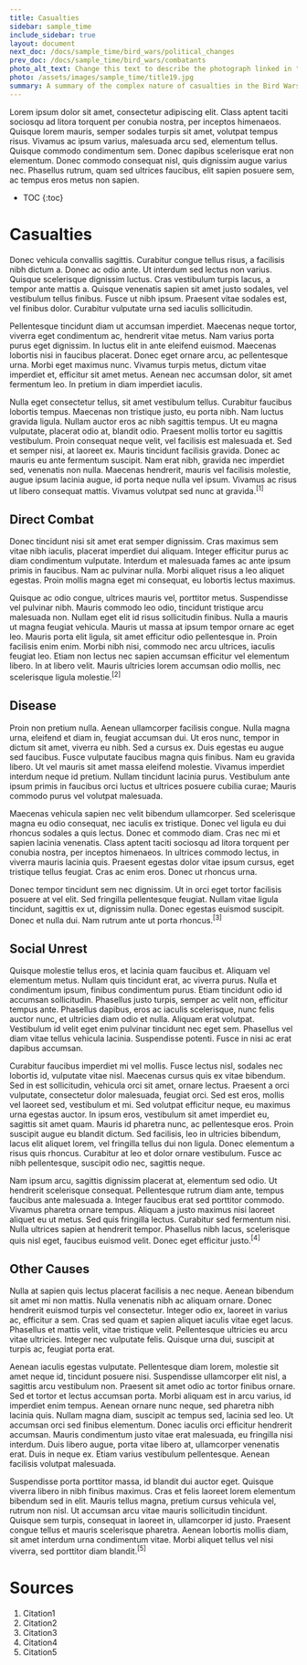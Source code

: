 ```yaml
---
title: Casualties
sidebar: sample_time
include_sidebar: true
layout: document
next_doc: /docs/sample_time/bird_wars/political_changes
prev_doc: /docs/sample_time/bird_wars/combatants
photo_alt_text: Change this text to describe the photograph linked in "photo".
photo: /assets/images/sample_time/title19.jpg
summary: A summary of the complex nature of casualties in the Bird Wars.
---
```


Lorem ipsum dolor sit amet, consectetur adipiscing elit. Class aptent taciti sociosqu ad litora torquent per conubia nostra, per inceptos himenaeos. Quisque lorem mauris, semper sodales turpis sit amet, volutpat tempus risus. Vivamus ac ipsum varius, malesuada arcu sed, elementum tellus. Quisque commodo condimentum sem. Donec dapibus scelerisque erat non elementum. Donec commodo consequat nisl, quis dignissim augue varius nec. Phasellus rutrum, quam sed ultrices faucibus, elit sapien posuere sem, ac tempus eros metus non sapien. 

* TOC
{:toc}

# Casualties

Donec vehicula convallis sagittis. Curabitur congue tellus risus, a facilisis nibh dictum a. Donec ac odio ante. Ut interdum sed lectus non varius. Quisque scelerisque dignissim luctus. Cras vestibulum turpis lacus, a tempor ante mattis a. Quisque venenatis sapien sit amet justo sodales, vel vestibulum tellus finibus. Fusce ut nibh ipsum. Praesent vitae sodales est, vel finibus dolor. Curabitur vulputate urna sed iaculis sollicitudin.

Pellentesque tincidunt diam ut accumsan imperdiet. Maecenas neque tortor, viverra eget condimentum ac, hendrerit vitae metus. Nam varius porta purus eget dignissim. In luctus elit in ante eleifend euismod. Maecenas lobortis nisi in faucibus placerat. Donec eget ornare arcu, ac pellentesque urna. Morbi eget maximus nunc. Vivamus turpis metus, dictum vitae imperdiet et, efficitur sit amet metus. Aenean nec accumsan dolor, sit amet fermentum leo. In pretium in diam imperdiet iaculis.

Nulla eget consectetur tellus, sit amet vestibulum tellus. Curabitur faucibus lobortis tempus. Maecenas non tristique justo, eu porta nibh. Nam luctus gravida ligula. Nullam auctor eros ac nibh sagittis tempus. Ut eu magna vulputate, placerat odio at, blandit odio. Praesent mollis tortor eu sagittis vestibulum. Proin consequat neque velit, vel facilisis est malesuada et. Sed et semper nisi, at laoreet ex. Mauris tincidunt facilisis gravida. Donec ac mauris eu ante fermentum suscipit. Nam erat nibh, gravida nec imperdiet sed, venenatis non nulla. Maecenas hendrerit, mauris vel facilisis molestie, augue ipsum lacinia augue, id porta neque nulla vel ipsum. Vivamus ac risus ut libero consequat mattis. Vivamus volutpat sed nunc at gravida.<sup>[1]</sup>

## Direct Combat

Donec tincidunt nisi sit amet erat semper dignissim. Cras maximus sem vitae nibh iaculis, placerat imperdiet dui aliquam. Integer efficitur purus ac diam condimentum vulputate. Interdum et malesuada fames ac ante ipsum primis in faucibus. Nam ac pulvinar nulla. Morbi aliquet risus a leo aliquet egestas. Proin mollis magna eget mi consequat, eu lobortis lectus maximus.

Quisque ac odio congue, ultrices mauris vel, porttitor metus. Suspendisse vel pulvinar nibh. Mauris commodo leo odio, tincidunt tristique arcu malesuada non. Nullam eget elit id risus sollicitudin finibus. Nulla a mauris ut magna feugiat vehicula. Mauris ut massa at ipsum tempor ornare ac eget leo. Mauris porta elit ligula, sit amet efficitur odio pellentesque in. Proin facilisis enim enim. Morbi nibh nisi, commodo nec arcu ultrices, iaculis feugiat leo. Etiam non lectus nec sapien accumsan efficitur vel elementum libero. In at libero velit. Mauris ultricies lorem accumsan odio mollis, nec scelerisque ligula molestie.<sup>[2]</sup>

## Disease

Proin non pretium nulla. Aenean ullamcorper facilisis congue. Nulla magna urna, eleifend et diam in, feugiat accumsan dui. Ut eros nunc, tempor in dictum sit amet, viverra eu nibh. Sed a cursus ex. Duis egestas eu augue sed faucibus. Fusce vulputate faucibus magna quis finibus. Nam eu gravida libero. Ut vel mauris sit amet massa eleifend molestie. Vivamus imperdiet interdum neque id pretium. Nullam tincidunt lacinia purus. Vestibulum ante ipsum primis in faucibus orci luctus et ultrices posuere cubilia curae; Mauris commodo purus vel volutpat malesuada.

Maecenas vehicula sapien nec velit bibendum ullamcorper. Sed scelerisque magna eu odio consequat, nec iaculis ex tristique. Donec vel ligula eu dui rhoncus sodales a quis lectus. Donec et commodo diam. Cras nec mi et sapien lacinia venenatis. Class aptent taciti sociosqu ad litora torquent per conubia nostra, per inceptos himenaeos. In ultrices commodo lectus, in viverra mauris lacinia quis. Praesent egestas dolor vitae ipsum cursus, eget tristique tellus feugiat. Cras ac enim eros. Donec ut rhoncus urna.

Donec tempor tincidunt sem nec dignissim. Ut in orci eget tortor facilisis posuere at vel elit. Sed fringilla pellentesque feugiat. Nullam vitae ligula tincidunt, sagittis ex ut, dignissim nulla. Donec egestas euismod suscipit. Donec et nulla dui. Nam rutrum ante ut porta rhoncus.<sup>[3]</sup>

## Social Unrest

Quisque molestie tellus eros, et lacinia quam faucibus et. Aliquam vel elementum metus. Nullam quis tincidunt erat, ac viverra purus. Nulla et condimentum ipsum, finibus condimentum purus. Etiam tincidunt odio id accumsan sollicitudin. Phasellus justo turpis, semper ac velit non, efficitur tempus ante. Phasellus dapibus, eros ac iaculis scelerisque, nunc felis auctor nunc, et ultricies diam odio et nulla. Aliquam erat volutpat. Vestibulum id velit eget enim pulvinar tincidunt nec eget sem. Phasellus vel diam vitae tellus vehicula lacinia. Suspendisse potenti. Fusce in nisi ac erat dapibus accumsan.

Curabitur faucibus imperdiet mi vel mollis. Fusce lectus nisl, sodales nec lobortis id, vulputate vitae nisl. Maecenas cursus quis ex vitae bibendum. Sed in est sollicitudin, vehicula orci sit amet, ornare lectus. Praesent a orci vulputate, consectetur dolor malesuada, feugiat orci. Sed est eros, mollis vel laoreet sed, vestibulum et mi. Sed volutpat efficitur neque, eu maximus urna egestas auctor. In ipsum eros, vestibulum sit amet imperdiet eu, sagittis sit amet quam. Mauris id pharetra nunc, ac pellentesque eros. Proin suscipit augue eu blandit dictum. Sed facilisis, leo in ultricies bibendum, lacus elit aliquet lorem, vel fringilla tellus dui non ligula. Donec elementum a risus quis rhoncus. Curabitur at leo et dolor ornare vestibulum. Fusce ac nibh pellentesque, suscipit odio nec, sagittis neque.

Nam ipsum arcu, sagittis dignissim placerat at, elementum sed odio. Ut hendrerit scelerisque consequat. Pellentesque rutrum diam ante, tempus faucibus ante malesuada a. Integer faucibus erat sed porttitor commodo. Vivamus pharetra ornare tempus. Aliquam a justo maximus nisi laoreet aliquet eu ut metus. Sed quis fringilla lectus. Curabitur sed fermentum nisi. Nulla ultrices sapien at hendrerit tempor. Phasellus nibh lacus, scelerisque quis nisl eget, faucibus euismod velit. Donec eget efficitur justo.<sup>[4]</sup>

## Other Causes

Nulla at sapien quis lectus placerat facilisis a nec neque. Aenean bibendum sit amet mi non mattis. Nulla venenatis nibh ac aliquam ornare. Donec hendrerit euismod turpis vel consectetur. Integer odio ex, laoreet in varius ac, efficitur a sem. Cras sed quam et sapien aliquet iaculis vitae eget lacus. Phasellus et mattis velit, vitae tristique velit. Pellentesque ultricies eu arcu vitae ultricies. Integer nec vulputate felis. Quisque urna dui, suscipit at turpis ac, feugiat porta erat.

Aenean iaculis egestas vulputate. Pellentesque diam lorem, molestie sit amet neque id, tincidunt posuere nisi. Suspendisse ullamcorper elit nisl, a sagittis arcu vestibulum non. Praesent sit amet odio ac tortor finibus ornare. Sed et tortor et lectus accumsan porta. Morbi aliquam est in arcu varius, id imperdiet enim tempus. Aenean ornare nunc neque, sed pharetra nibh lacinia quis. Nullam magna diam, suscipit ac tempus sed, lacinia sed leo. Ut accumsan orci sed finibus elementum. Donec iaculis orci efficitur hendrerit accumsan. Mauris condimentum justo vitae erat malesuada, eu fringilla nisi interdum. Duis libero augue, porta vitae libero at, ullamcorper venenatis erat. Duis in neque ex. Etiam varius vestibulum pellentesque. Aenean facilisis volutpat malesuada.

Suspendisse porta porttitor massa, id blandit dui auctor eget. Quisque viverra libero in nibh finibus maximus. Cras et felis laoreet lorem elementum bibendum sed in elit. Mauris tellus magna, pretium cursus vehicula vel, rutrum non nisl. Ut accumsan arcu vitae mauris sollicitudin tincidunt. Quisque sem turpis, consequat in laoreet in, ullamcorper id justo. Praesent congue tellus et mauris scelerisque pharetra. Aenean lobortis mollis diam, sit amet interdum urna condimentum vitae. Morbi aliquet tellus vel nisi viverra, sed porttitor diam blandit.<sup>[5]</sup>

# Sources

1. Citation1
2. Citation2
3. Citation3
4. Citation4
5. Citation5
